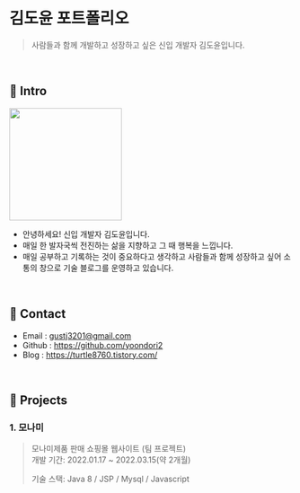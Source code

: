 # 김도윤 포트폴리오 
>사람들과 함께 개발하고 성장하고 싶은 신입 개발자 김도윤입니다.

</br>

## 📌 Intro
<img src="https://user-images.githubusercontent.com/91296293/160841402-b393258f-e1c0-4a1f-b249-0367285529bb.jpg"
   height="200px" height="200px" >
   </br>
- 안녕하세요! 신입 개발자 김도윤입니다. 
- 매일 한 발자국씩 전진하는 삶을 지향하고 그 때 행복을 느낍니다.
- 매일 공부하고 기록하는 것이 중요하다고 생각하고 사람들과 함께 성장하고 싶어 
  소통의 창으로 기술 블로그를 운영하고 있습니다. 

</br>

## 📌 Contact
- Email    : gustj3201@gmail.com
- Github   : https://github.com/yoondori2
- Blog     : https://turtle8760.tistory.com/

</br>

## 📌 Projects
### 1. 모나미 
>모나미제품 판매 쇼핑몰 웹사이트 (팀 프로젝트) </br>
>개발 기간: 2022.01.17 ~ 2022.03.15(약 2개월)
>
> 기술 스택: 
> Java 8 / JSP / Mysql / Javascript
>

